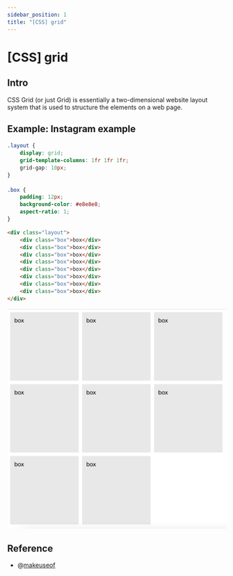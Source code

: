 ```yaml
---
sidebar_position: 1
title: "[CSS] grid"
---
```


# [CSS] grid

## Intro

CSS Grid (or just Grid) is essentially a two-dimensional website layout system that is used to structure the elements on a web page.

## Example: Instagram example

```css
.layout {
    display: grid;
    grid-template-columns: 1fr 1fr 1fr;
    grid-gap: 10px;
}

.box {
    padding: 12px;
    background-color: #e8e8e8;
    aspect-ratio: 1;
}
```

```html
<div class="layout">
    <div class="box">box</div>
    <div class="box">box</div>
    <div class="box">box</div>
    <div class="box">box</div>
    <div class="box">box</div>
    <div class="box">box</div>
    <div class="box">box</div>
    <div class="box">box</div>
</div>
```

![grid](./img/grid.png)

## Reference

+ @[makeuseof](https://www.makeuseof.com/learn-how-to-build-two-dimensional-websites-with-css-grid/)
